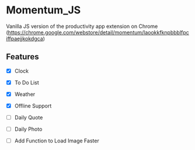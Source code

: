# Momentum_JS

Vanilla JS version of the productivity app <Momentum> extension on Chrome (https://chrome.google.com/webstore/detail/momentum/laookkfknpbbblfpciffpaejjkokdgca)

## Features

- [x] Clock
- [x] To Do List
- [x] Weather
- [x] Offline Support
- [ ] Daily Quote
- [ ] Daily Photo
- [ ] Add Function to Load Image Faster


